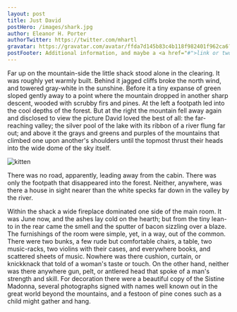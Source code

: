 ```yaml
---
layout: post
title: Just David
postHero: /images/shark.jpg
author: Eleanor H. Porter
authorTwitter: https://twitter.com/mhartl
gravatar: https://gravatar.com/avatar/ffda7d145b83c4b118f982401f962ca6?s=150
postFooter: Additional information, and maybe a <a href="#">link or two</a>
---
```


Far up on the mountain-side the little shack stood alone in the clearing.
It was roughly yet warmly built. Behind it jagged cliffs broke the north
wind, and towered gray-white in the sunshine. Before it a tiny expanse of
green sloped gently away to a point where the mountain dropped in another
sharp descent, wooded with scrubby firs and pines. At the left a
footpath led into the cool depths of the forest. But at the right the
mountain fell away again and disclosed to view the picture David loved
the best of all: the far-reaching valley; the silver pool of the lake
with its ribbon of a river flung far out; and above it the grays and
greens and purples of the mountains that climbed one upon another's
shoulders until the topmost thrust their heads into the wide dome of
the sky itself.

<img class="pull-left" src="https://placekitten.com/g/400/200"
     alt="kitten">

There was no road, apparently, leading away from the cabin. There was
only the footpath that disappeared into the forest. Neither, anywhere,
was there a house in sight nearer than the white specks far down in the
valley by the river.

Within the shack a wide fireplace dominated one side of the main room.
It was June now, and the ashes lay cold on the hearth; but from the
tiny lean-to in the rear came the smell and the sputter of bacon
sizzling over a blaze. The furnishings of the room were simple, yet, in
a way, out of the common. There were two bunks, a few rude but
comfortable chairs, a table, two music-racks, two violins with their
cases, and everywhere books, and scattered sheets of music. Nowhere was
there cushion, curtain, or knickknack that told of a woman's taste or
touch. On the other hand, neither was there anywhere gun, pelt, or
antlered head that spoke of a man's strength and skill. For decoration
there were a beautiful copy of the Sistine Madonna, several photographs
signed with names well known out in the great world beyond the
mountains, and a festoon of pine cones such as a child might gather and
hang.

